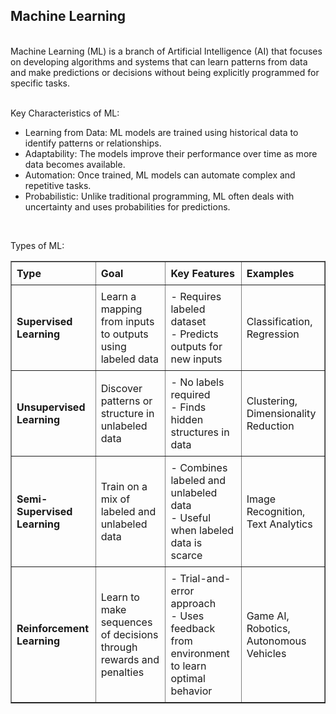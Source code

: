 
<h2><b>Machine Learning</b></h2><br>
Machine Learning (ML) is a branch of Artificial Intelligence (AI) that focuses on developing algorithms and systems that can learn patterns from data and make predictions or decisions without being explicitly programmed for specific tasks.<br><br>

Key Characteristics of ML:
<ul>
<li>Learning from Data: ML models are trained using historical data to identify patterns or relationships.</li>
<li>Adaptability: The models improve their performance over time as more data becomes available.</li>
<li>Automation: Once trained, ML models can automate complex and repetitive tasks.</li>
<li>Probabilistic: Unlike traditional programming, ML often deals with uncertainty and uses probabilities for predictions.</li>
</ul><br>

Types of ML:
<table border="1" style="border-collapse: collapse; text-align: left; width: 100%;">
  <thead>
    <tr>
      <th style="padding: 8px;">Type</th>
      <th style="padding: 8px;">Goal</th>
      <th style="padding: 8px;">Key Features</th>
      <th style="padding: 8px;">Examples</th>
    </tr>
  </thead>
  <tbody>
    <tr>
      <td style="padding: 8px;"><b>Supervised Learning</b></td>
      <td style="padding: 8px;">Learn a mapping from inputs to outputs using labeled data</td>
      <td style="padding: 8px;">
        - Requires labeled dataset<br>
        - Predicts outputs for new inputs
      </td>
      <td style="padding: 8px;">Classification, Regression</td>
    </tr>
    <tr>
      <td style="padding: 8px;"><b>Unsupervised Learning</b></td>
      <td style="padding: 8px;">Discover patterns or structure in unlabeled data</td>
      <td style="padding: 8px;">
        - No labels required<br>
        - Finds hidden structures in data
      </td>
      <td style="padding: 8px;">Clustering, Dimensionality Reduction</td>
    </tr>
    <tr>
      <td style="padding: 8px;"><b>Semi-Supervised Learning</b></td>
      <td style="padding: 8px;">Train on a mix of labeled and unlabeled data</td>
      <td style="padding: 8px;">
        - Combines labeled and unlabeled data<br>
        - Useful when labeled data is scarce
      </td>
      <td style="padding: 8px;">Image Recognition, Text Analytics</td>
    </tr>
    <tr>
      <td style="padding: 8px;"><b>Reinforcement Learning</b></td>
      <td style="padding: 8px;">Learn to make sequences of decisions through rewards and penalties</td>
      <td style="padding: 8px;">
        - Trial-and-error approach<br>
        - Uses feedback from environment to learn optimal behavior
      </td>
      <td style="padding: 8px;">Game AI, Robotics, Autonomous Vehicles</td>
    </tr>
  </tbody>
</table>
